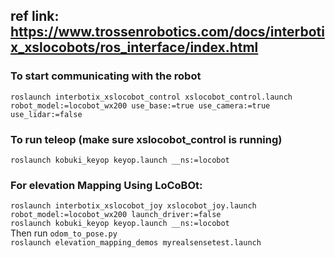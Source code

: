 ## ref link: https://www.trossenrobotics.com/docs/interbotix_xslocobots/ros_interface/index.html

### To start communicating with the robot 
`roslaunch interbotix_xslocobot_control xslocobot_control.launch robot_model:=locobot_wx200 use_base:=true use_camera:=true use_lidar:=false`


### To run teleop (make sure xslocobot_control is running)
`roslaunch kobuki_keyop keyop.launch __ns:=locobot`

### For elevation Mapping Using LoCoBOt:
`roslaunch interbotix_xslocobot_joy xslocobot_joy.launch robot_model:=locobot_wx200 launch_driver:=false`   
`roslaunch kobuki_keyop keyop.launch __ns:=locobot`     
Then run `odom_to_pose.py`    
`roslaunch elevation_mapping_demos myrealsensetest.launch`
